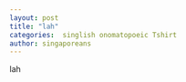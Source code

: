 ```yaml
---
layout: post
title: "lah"
categories:  singlish onomatopoeic Tshirt
author: singaporeans
---
```

lah
